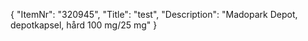 {
  "ItemNr": "320945",
  "Title": "test",
  "Description": "Madopark Depot, depotkapsel, hård 100 mg/25 mg"
}